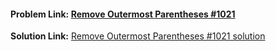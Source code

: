 #### **Problem Link:** [Remove Outermost Parentheses #1021](https://leetcode.com/problems/remove-outermost-parentheses/)

**Solution Link:** [Remove Outermost Parentheses #1021 solution](https://github.com/heyimvikash/DataStructures-And-Algorithms/blob/58ee515495ef5f75610e7afbde59da141d1ca6c6/02.%20Stack/LeetCode%20Qs/01.%20Remove%20Outermost%20Parentheses%20%231021/Solution.java)
